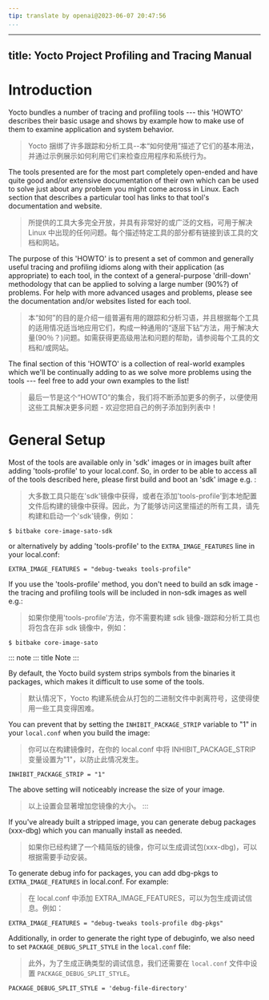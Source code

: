 ```yaml
---
tip: translate by openai@2023-06-07 20:47:56
...
```

---
title: Yocto Project Profiling and Tracing Manual
-------------------------------------------------

# Introduction

Yocto bundles a number of tracing and profiling tools \-\-- this \'HOWTO\' describes their basic usage and shows by example how to make use of them to examine application and system behavior.

> Yocto 捆绑了许多跟踪和分析工具--本“如何使用”描述了它们的基本用法，并通过示例展示如何利用它们来检查应用程序和系统行为。

The tools presented are for the most part completely open-ended and have quite good and/or extensive documentation of their own which can be used to solve just about any problem you might come across in Linux. Each section that describes a particular tool has links to that tool\'s documentation and website.

> 所提供的工具大多完全开放，并具有非常好的或广泛的文档，可用于解决 Linux 中出现的任何问题。每个描述特定工具的部分都有链接到该工具的文档和网站。

The purpose of this \'HOWTO\' is to present a set of common and generally useful tracing and profiling idioms along with their application (as appropriate) to each tool, in the context of a general-purpose \'drill-down\' methodology that can be applied to solving a large number (90%?) of problems. For help with more advanced usages and problems, please see the documentation and/or websites listed for each tool.

> 本“如何”的目的是介绍一组普遍有用的跟踪和分析习语，并且根据每个工具的适用情况适当地应用它们，构成一种通用的“逐层下钻”方法，用于解决大量(90％？)问题。如需获得更高级用法和问题的帮助，请参阅每个工具的文档和/或网站。

The final section of this \'HOWTO\' is a collection of real-world examples which we\'ll be continually adding to as we solve more problems using the tools \-\-- feel free to add your own examples to the list!

> 最后一节是这个“HOWTO”的集合，我们将不断添加更多的例子，以便使用这些工具解决更多问题 - 欢迎您把自己的例子添加到列表中！

# General Setup

Most of the tools are available only in \'sdk\' images or in images built after adding \'tools-profile\' to your local.conf. So, in order to be able to access all of the tools described here, please first build and boot an \'sdk\' image e.g. :

> 大多数工具只能在'sdk'镜像中获得，或者在添加'tools-profile'到本地配置文件后构建的镜像中获得。因此，为了能够访问这里描述的所有工具，请先构建和启动一个'sdk'镜像，例如：

```
$ bitbake core-image-sato-sdk
```

or alternatively by adding \'tools-profile\' to the `EXTRA_IMAGE_FEATURES` line in your local.conf:

```
EXTRA_IMAGE_FEATURES = "debug-tweaks tools-profile"
```

If you use the \'tools-profile\' method, you don\'t need to build an sdk image -the tracing and profiling tools will be included in non-sdk images as well e.g.:

> 如果你使用'tools-profile'方法，你不需要构建 sdk 镜像-跟踪和分析工具也将包含在非 sdk 镜像中，例如：

```
$ bitbake core-image-sato
```

::: note
::: title
Note
:::

By default, the Yocto build system strips symbols from the binaries it packages, which makes it difficult to use some of the tools.

> 默认情况下，Yocto 构建系统会从打包的二进制文件中剥离符号，这使得使用一些工具变得困难。

You can prevent that by setting the `INHIBIT_PACKAGE_STRIP` variable to \"1\" in your `local.conf` when you build the image:

> 你可以在构建镜像时，在你的 local.conf 中将 INHIBIT_PACKAGE_STRIP 变量设置为"1"，以防止此情况发生。

```
INHIBIT_PACKAGE_STRIP = "1"
```

The above setting will noticeably increase the size of your image.

> 以上设置会显著增加您镜像的大小。
> :::

If you\'ve already built a stripped image, you can generate debug packages (xxx-dbg) which you can manually install as needed.

> 如果你已经构建了一个精简版的镜像，你可以生成调试包(xxx-dbg)，可以根据需要手动安装。

To generate debug info for packages, you can add dbg-pkgs to `EXTRA_IMAGE_FEATURES` in local.conf. For example:

> 在 local.conf 中添加 EXTRA_IMAGE_FEATURES，可以为包生成调试信息。例如：

```
EXTRA_IMAGE_FEATURES = "debug-tweaks tools-profile dbg-pkgs"
```

Additionally, in order to generate the right type of debuginfo, we also need to set `PACKAGE_DEBUG_SPLIT_STYLE` in the `local.conf` file:

> 此外，为了生成正确类型的调试信息，我们还需要在 `local.conf` 文件中设置 `PACKAGE_DEBUG_SPLIT_STYLE`。

```
PACKAGE_DEBUG_SPLIT_STYLE = 'debug-file-directory'
```
